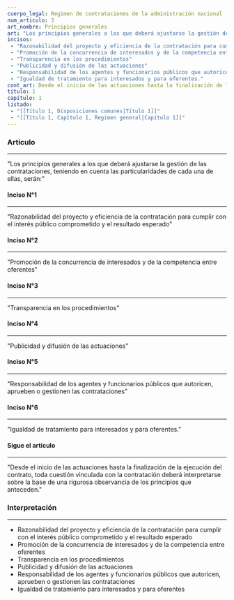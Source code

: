 ```yaml
---
cuerpo_legal: Regimen de contrataciones de la administración nacional
num_articulo: 3
art_nombre: Principios generales
art: "Los principios generales a los que deberá ajustarse la gestión de las contrataciones, teniendo en cuenta las particularidades de cada una de ellas, serán:"
incisos: 
 - "Razonabilidad del proyecto y eficiencia de la contratación para cumplir con el interés público comprometido y el resultado esperado" 
 - "Promoción de la concurrencia de interesados y de la competencia entre oferentes" 
 - "Transparencia en los procedimientos" 
 - "Publicidad y difusión de las actuaciones" 
 - "Responsabilidad de los agentes y funcionarios públicos que autoricen, aprueben o gestionen las contrataciones" 
 - "Igualdad de tratamiento para interesados y para oferentes." 
cont_art: Desde el inicio de las actuaciones hasta la finalización de la ejecución del contrato, toda cuestión vinculada con la contratación deberá interpretarse sobre la base de una rigurosa observancia de los principios que anteceden.
título: 1
capítulo: 1
listado:
 - "[[Título 1, Disposiciones comunes|Título 1]]"
 - "[[Título 1, Capítulo 1, Regimen general|Capítulo 1]]"
---
```

### Artículo
---
"Los principios generales a los que deberá ajustarse la gestión de las contrataciones, teniendo en cuenta las particularidades de cada una de ellas, serán:"

#### Inciso N°1
---
"Razonabilidad del proyecto y eficiencia de la contratación para cumplir con el interés público comprometido y el resultado esperado"

#### Inciso N°2
---
"Promoción de la concurrencia de interesados y de la competencia entre oferentes"

#### Inciso N°3
---
"Transparencia en los procedimientos"

#### Inciso N°4
---
"Publicidad y difusión de las actuaciones"

#### Inciso N°5
---
"Responsabilidad de los agentes y funcionarios públicos que autoricen, aprueben o gestionen las contrataciones"

#### Inciso N°6
---
"Igualdad de tratamiento para interesados y para oferentes."

#### Sigue el artículo
---
"Desde el inicio de las actuaciones hasta la finalización de la ejecución del contrato, toda cuestión vinculada con la contratación deberá interpretarse sobre la base de una rigurosa observancia de los principios que anteceden."


### Interpretación
---
* Razonabilidad del proyecto y eficiencia de la contratación para cumplir con el interés público comprometido y el resultado esperado
* Promoción de la concurrencia de interesados y de la competencia entre oferentes
* Transparencia en los procedimientos
* Publicidad y difusión de las actuaciones
* Responsabilidad de los agentes y funcionarios públicos que autoricen, aprueben o gestionen las contrataciones
* Igualdad de tratamiento para interesados y para oferentes